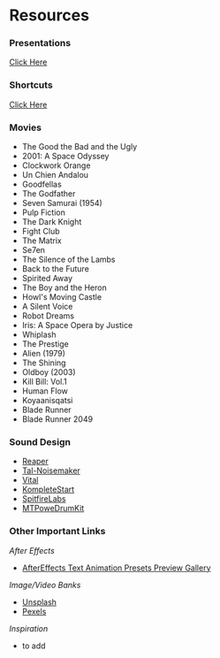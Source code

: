 # Resources

### Presentations
[Click Here](https://github.com/lehugosan/AVM/tree/main/Presentations)

### Shortcuts
[Click Here](https://github.com/lehugosan/AVM/tree/main/Shortcuts)

### Movies
- The Good the Bad and the Ugly
- 2001: A Space Odyssey
- Clockwork Orange
- Un Chien Andalou
- Goodfellas
- The Godfather
- Seven Samurai (1954)
- Pulp Fiction
- The Dark Knight
- Fight Club
- The Matrix
- Se7en
- The Silence of the Lambs
- Back to the Future
- Spirited Away
- The Boy and the Heron
- Howl's Moving Castle
- A Silent Voice
- Robot Dreams
- Iris: A Space Opera by Justice
- Whiplash
- The Prestige
- Alien (1979)
- The Shining
- Oldboy (2003)
- Kill Bill: Vol.1
- Human Flow
- Koyaanisqatsi
- Blade Runner
- Blade Runner 2049

### Sound Design
- [Reaper](https://www.reaper.fm/)
- [Tal-Noisemaker](https://tal-software.com/products/tal-noisemaker)
- [Vital](https://vital.audio/)
- [KompleteStart](https://www.native-instruments.com/en/products/komplete/bundles/komplete-start/)
- [SpitfireLabs](https://labs.spitfireaudio.com/)
- [MTPoweDrumKit](https://www.powerdrumkit.com/download76187.php)

### Other Important Links
*After Effects*
- [AfterEffects Text Animation Presets Preview Gallery](https://blog.motionisland.com/after-effects-presets-text-animation/)

*Image/Video Banks*
- [Unsplash](https://unsplash.com/)
- [Pexels](https://www.pexels.com/pt-br/videos/)

*Inspiration*
- to add
